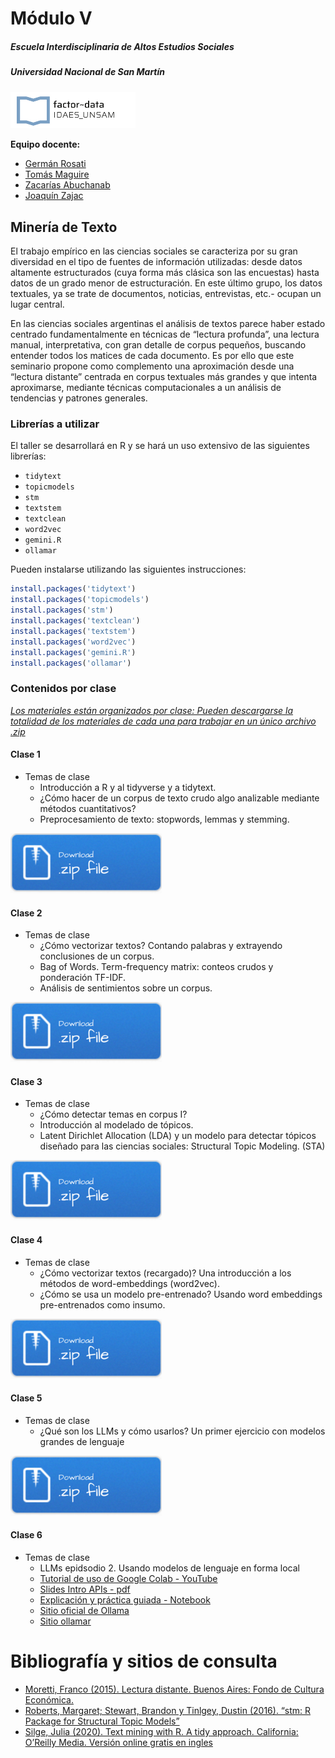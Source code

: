 # Módulo V

##### Escuela Interdisciplinaria de Altos Estudios Sociales

##### Universidad Nacional de San Martín

<img src="imgs/Z_logo-factor-data-solo.jpg" width="200" />

**Equipo docente:**  
- [Germán Rosati](https://gefero.github.io/)  
- [Tomás Maguire](https://ar.linkedin.com/in/tomasebm)  
- [Zacarías
Abuchanab](https://ar.linkedin.com/in/zacarias-abuchanab-b38999178)  
- [Joaquín Zajac](https://ar.linkedin.com/in/joaquin-zajac)

## Minería de Texto

El trabajo empírico en las ciencias sociales se caracteriza por su gran
diversidad en el tipo de fuentes de información utilizadas: desde datos
altamente estructurados (cuya forma más clásica son las encuestas) hasta
datos de un grado menor de estructuración. En este último grupo, los
datos textuales, ya se trate de documentos, noticias, entrevistas, etc.-
ocupan un lugar central.

En las ciencias sociales argentinas el análisis de textos parece haber
estado centrado fundamentalmente en técnicas de “lectura profunda”, una
lectura manual, interpretativa, con gran detalle de corpus pequeños,
buscando entender todos los matices de cada documento. Es por ello que
este seminario propone como complemento una aproximación desde una
“lectura distante” centrada en corpus textuales más grandes y que
intenta aproximarse, mediante técnicas computacionales a un análisis de
tendencias y patrones generales.

### Librerías a utilizar

El taller se desarrollará en R y se hará un uso extensivo de las
siguientes librerías:

- `tidytext`
- `topicmodels`
- `stm`
- `textstem`
- `textclean`
- `word2vec`
- `gemini.R`
- `ollamar`

Pueden instalarse utilizando las siguientes instrucciones:

``` r
install.packages('tidytext')
install.packages('topicmodels')
install.packages('stm')
install.packages('textclean')
install.packages('textstem')
install.packages('word2vec')
install.packages('gemini.R')
install.packages('ollamar')
```

### Contenidos por clase

<u> *Los materiales están organizados por clase: Pueden descargarse la
totalidad de los materiales de cada una para trabajar en un único
archivo .zip* </u>

#### **Clase 1**

-   Temas de clase
    -   Introducción a R y al tidyverse y a tidytext.  
    -   ¿Cómo hacer de un corpus de texto crudo algo analizable mediante
        métodos cuantitativos?  
    -   Preprocesamiento de texto: stopwords, lemmas y stemming.

[![](imgs/Download.png)](clase1.zip)

#### **Clase 2** 

-   Temas de clase
    -   ¿Cómo vectorizar textos? Contando palabras y extrayendo
        conclusiones de un corpus.  
    -   Bag of Words. Term-frequency matrix: conteos crudos y
        ponderación TF-IDF.  
    -   Análisis de sentimientos sobre un corpus.

[![](imgs/Download.png)](clase2.zip)

#### **Clase 3** 

-   Temas de clase
    -   ¿Cómo detectar temas en corpus I?  
    -   Introducción al modelado de tópicos.  
    -   Latent Dirichlet Allocation (LDA) y un modelo para detectar
        tópicos diseñado para las ciencias sociales: Structural Topic
        Modeling. (STA)

[![](imgs/Download.png)](clase4.zip)

#### **Clase 4**

-   Temas de clase
    -   ¿Cómo vectorizar textos (recargado)? Una introducción a los
        métodos de word-embeddings (word2vec).  
    -   ¿Cómo se usa un modelo pre-entrenado? Usando word embeddings
        pre-entrenados como insumo.

[![](imgs/Download.png)](clase5.zip)

#### **Clase 5**

-   Temas de clase
    -   ¿Qué son los LLMs y cómo usarlos? Un primer ejercicio con
        modelos grandes de lenguaje

[![](imgs/Download.png)](clase6.zip)

#### **Clase 6** 

-   Temas de clase
    -   LLMs epidsodio 2. Usando modelos de lenguaje en forma local
    -   [Tutorial de uso de Google Colab - YouTube](https://www.youtube.com/playlist?list=PLbECkNOVKUKP401fJbWRe8r-z4L4-OvM8)
    -   [Slides Intro APIs - pdf](/clase6/DIPLO_TM_clase_6.pdf)
    -   [Explicación y práctica guiada - Notebook](https://colab.research.google.com/drive/18qGub-vI8ZzAqC5dH31Tky6ltyYe6VDf?usp=sharing)
    -   [Sitio oficial de Ollama](https://ollama.com/)
    -   [Sitio ollamar](https://hauselin.github.io/ollama-r/)

# Bibliografía y sitios de consulta

-   [Moretti, Franco (2015). Lectura distante. Buenos Aires: Fondo de
    Cultura
    Económica.](https://fce.com.ar/wp-content/uploads/2020/11/MorettiLD.pdf?srsltid=AfmBOoqOFUhz-FcuetukBTw_xDMd5MceJtlavWDae9v-SYeLM14SyR36)
-   [Roberts, Margaret; Stewart, Brandon y Tinlgey, Dustin (2016). “stm:
    R Package for Structural Topic
    Models”](https://cran.r-project.org/web/packages/stm/vignettes/stmVignette.pdf)
-   [Silge, Julia (2020). Text mining with R. A tidy approach.
    California: O’Reilly Media. Versión online gratis en
    ingles](https://www.tidytextmining.com/)
